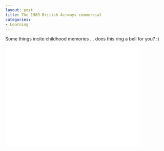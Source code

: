 ```yaml
---
layout: post
title: The 1989 British Airways commercial
categories:
- Learning
---
```



Some things incite childhood memories ... does this ring a bell for you? :)

<iframe width="420" height="315" src="//www.youtube.com/embed/jxs106rp5RQ" frameborder="0" allowfullscreen></iframe>
